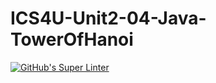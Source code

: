 # ICS4U-Unit2-04-Java-TowerOfHanoi
[![GitHub's Super Linter](https://github.com/Jenoe-Balote/ICS4U-Unit2-04-Java-TowerOfHanoi/workflows/GitHub's%20Super%20Linter/badge.svg)](https://github.com/Jenoe-Balote/ICS4U-Unit2-04-Java-TowerOfHanoi/actions)
